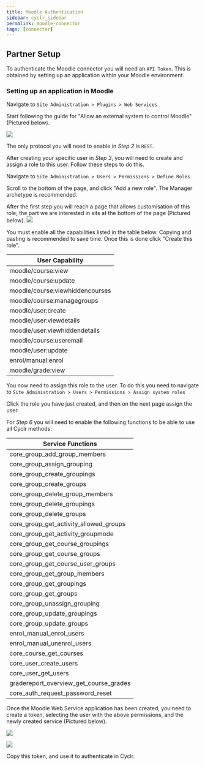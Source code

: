 ```yaml
---
title: Moodle Authentication
sidebar: cyclr_sidebar
permalink: moodle-connector
tags: [connector]
---
```


## Partner Setup

To authenticate the Moodle connector you will need an `API Token`. This is obtained by setting up an application within your Moodle environment.

### Setting up an application in Moodle

Navigate to `Site Administration > Plugins > Web Services`

Start following the guide for "Allow an external system to control Moodle" (Pictured below).

![](./images/moodle0.png)

The only protocol you will need to enable in *Step 2* is `REST`.

After creating your specific user in *Step 3*, you will need to create and assign a role to this user. Follow these steps to do this.

Navigate to `Site Administration > Users > Permissions > Define Roles`

Scroll to the bottom of the page, and click "Add a new role". The Manager archetype is recommended. 

After the first step you will reach a page that allows customisation of this role; the part we are interested in sits at the bottom of the page (Pictured below).
![](./images/moodle3.png)

You must enable all the capabilities listed in the table below. Copying and pasting is recommended to save time. Once this is done click "Create this role".

| User Capability    |
| ------------------ |
| moodle/course:view |
| moodle/course:update |
| moodle/course:viewhiddencourses |
| moodle/course:managegroups |
| moodle/user:create |
| moodle/user:viewdetails |
| moodle/user:viewhiddendetails |
| moodle/course:useremail |
| moodle/user:update |
| enrol/manual:enrol |
| moodle/grade:view |

You now need to assign this role to the user. To do this you need to navigate to `Site Administration > Users > Permissions > Assign system roles`

Click the role you have just created, and then on the next page assign the user.

For *Step 6* you will need to enable the following functions to be able to use all Cyclr methods:

| Service Functions               |
| ------------------------------- |
| core_group_add_group_members    |
| core_group_assign_grouping      |
| core_group_create_groupings     |
| core_group_create_groups        |
| core_group_delete_group_members |
| core_group_delete_groupings     |
| core_group_delete_groups |
| core_group_get_activity_allowed_groups |
| core_group_get_activity_groupmode |
| core_group_get_course_groupings |
| core_group_get_course_groups |
| core_group_get_course_user_groups |
| core_group_get_group_members |
| core_group_get_groupings |
| core_group_get_groups |
| core_group_unassign_grouping |
| core_group_update_groupings |
| core_group_update_groups |
| enrol_manual_enrol_users |
| enrol_manual_unenrol_users |
| core_course_get_courses |
| core_user_create_users |
| core_user_get_users |
| gradereport_overview_get_course_grades |
| core_auth_request_password_reset |

Once the Moodle Web Service application has been created, you need to create a token, selecting the user with the above permissions, and the newly created service (Pictured below).

![](./images/moodle1.png)

![](./images/moodle2.png)

Copy this token, and use it to authenticate in Cyclr.
